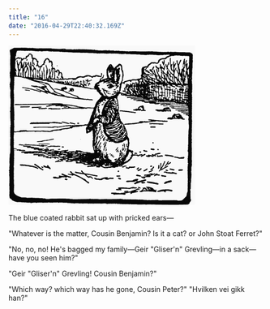 ```yaml
---
title: "16"
date: "2016-04-29T22:40:32.169Z"
---
```

![Geir Gliser'n Grevling & Herr Havre Rev](./image015.png)

The blue coated rabbit sat up with pricked ears—


"Whatever is the matter, Cousin Benjamin? Is it a cat? or John Stoat Ferret?"

"No, no, no! He's bagged my family—Geir "Gliser'n" Grevling—in a sack—have you seen him?"

"Geir "Gliser'n" Grevling! Cousin Benjamin?"

<!-- "Seven, Cousin Peter, and all of them twins! Did he come this way? Please tell me quick!"

"Yes, yes; not ten minutes since ... he said they were caterpillars; I did think they were kicking rather hard, for caterpillars." -->

"Which way? which way has he gone, Cousin Peter?"
"Hvilken vei gikk han?"



<!-- "He had a sack with something 'live in it; I watched him set a mole trap. Let me use my mind, Cousin Benjamin; tell me from the beginning." Benjamin did so. -->

